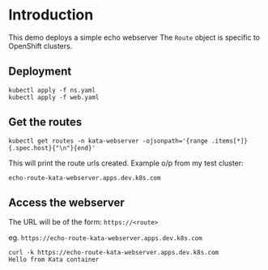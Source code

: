 # Introduction
This demo deploys a simple echo webserver 
The `Route` object is specific to OpenShift clusters.

## Deployment
```
kubectl apply -f ns.yaml
kubectl apply -f web.yaml 
```

## Get the routes
```
kubectl get routes -n kata-webserver -ojsonpath='{range .items[*]}{.spec.host}{"\n"}{end}' 
```

This will print the route urls created. Example o/p from my test cluster:
```
echo-route-kata-webserver.apps.dev.k8s.com
```

## Access the webserver

The URL will be of the form: `https://<route>`

eg. `https://echo-route-kata-webserver.apps.dev.k8s.com`

```
curl -k https://echo-route-kata-webserver.apps.dev.k8s.com
Hello from Kata container
```
